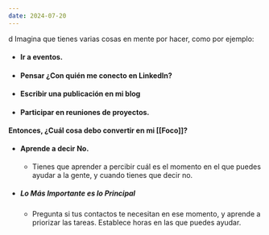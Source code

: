 ```yaml
---
date: 2024-07-20
---
```

d
Imagina que tienes varias cosas en mente por hacer, como por ejemplo:

- #### Ir a eventos.
- #### Pensar ¿Con quién me conecto en LinkedIn?
- #### Escribir una publicación en mi blog
- #### Participar en reuniones de proyectos.

**Entonces, ¿Cuál cosa debo convertir en mi [[Foco]]?**

- #### Aprende a decir No.
	- Tienes que aprender a percibir cuál es el momento en el que puedes ayudar a la gente, y cuando tienes que decir no.
- ##### Lo Más Importante es lo Principal
	- Pregunta si tus contactos te necesitan en ese momento, y aprende a priorizar las tareas. Establece horas en las que puedes ayudar.